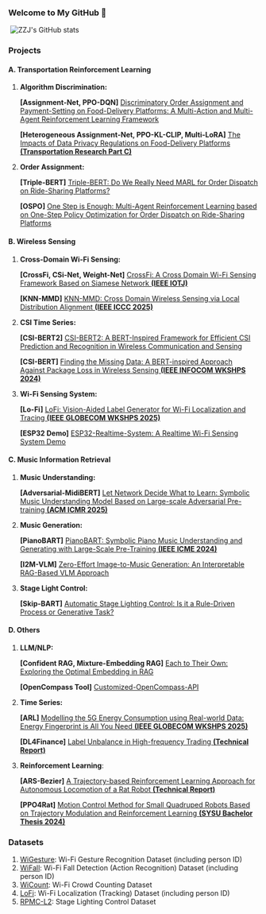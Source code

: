 ### Welcome to My GitHub 👋   

​                                                                                  ![ZZJ's GitHub stats](https://github-readme-stats.vercel.app/api?username=RS2002&theme=tokyonight&rank_icon=percentile)       



### Projects

#### A. Transportation Reinforcement Learning

1. **Algorithm Discrimination:** 

   **[Assignment-Net, PPO-DQN]** [Discriminatory Order Assignment and Payment-Setting on Food-Delivery Platforms: A Multi-Action and Multi-Agent Reinforcement Learning Framework](https://github.com/RS2002/Discriminatory-Food-Delivery)

   **[Heterogeneous Assignment-Net, PPO-KL-CLIP, Multi-LoRA]** [The Impacts of Data Privacy Regulations on Food-Delivery Platforms **(Transportation Research Part C)**](https://github.com/RS2002/GDPR-Food-Delivery)

2. **Order Assignment:**

   **[Triple-BERT]** [Triple-BERT: Do We Really Need MARL for Order Dispatch on Ride-Sharing Platforms?](https://github.com/RS2002/Triple-BERT)

   **[OSPO]** [One Step is Enough: Multi-Agent Reinforcement Learning based on One-Step Policy Optimization for Order Dispatch on Ride-Sharing Platforms](https://github.com/RS2002/OSPO)

#### B. Wireless Sensing

1. **Cross-Domain Wi-Fi Sensing:**

   **[CrossFi, CSi-Net, Weight-Net]** [CrossFi: A Cross Domain Wi-Fi Sensing Framework Based on Siamese Network **(IEEE IOTJ)**](https://github.com/RS2002/CrossFi)

   **[KNN-MMD]** [KNN-MMD: Cross Domain Wireless Sensing via Local Distribution Alignment **(IEEE ICCC 2025)**](https://github.com/RS2002/KNN-MMD)

2. **CSI Time Series:**

   **[CSI-BERT2]** [CSI-BERT2: A BERT-Inspired Framework for Efficient CSI Prediction and Recognition in Wireless Communication and Sensing](https://github.com/RS2002/CSI-BERT2)

   **[CSI-BERT]** [Finding the Missing Data: A BERT-inspired Approach Against Package Loss in Wireless Sensing **(IEEE INFOCOM WKSHPS 2024)**](https://github.com/RS2002/CSI-BERT)

3. **Wi-Fi Sensing System:**

   **[Lo-Fi]** [LoFi: Vision-Aided Label Generator for Wi-Fi Localization and Tracing **(IEEE GLOBECOM WKSHPS 2025)**](https://github.com/RS2002/LoFi)

   **[ESP32 Demo]** [ESP32-Realtime-System: A Realtime Wi-Fi Sensing System Demo](https://github.com/RS2002/ESP32-Realtime-System)

#### C. Music Information Retrieval

1. **Music Understanding:**

   **[Adversarial-MidiBERT]** [Let Network Decide What to Learn: Symbolic Music Understanding Model Based on Large-scale Adversarial Pre-training **(ACM ICMR 2025)**](https://github.com/RS2002/Adversarial-MidiBERT)

2. **Music Generation:**

   **[PianoBART]** [PianoBART: Symbolic Piano Music Understanding and Generating with Large-Scale Pre-Training **(IEEE ICME 2024)**](https://github.com/RS2002/PianoBart)

   **[I2M-VLM]** [Zero-Effort Image-to-Music Generation: An Interpretable RAG-Based VLM Approach](https://github.com/RS2002/Image2Music)

3. **Stage Light Control:**

   **[Skip-BART]** [Automatic Stage Lighting Control: Is it a Rule-Driven Process or Generative Task?](https://github.com/RS2002/Skip-BART)

#### D. Others

1. **LLM/NLP:** 

   **[Confident RAG, Mixture-Embedding RAG]** [Each to Their Own: Exploring the Optimal Embedding in RAG](https://github.com/RS2002/Confident-RAG)

   **[OpenCompass Tool]** [Customized-OpenCompass-API](https://github.com/RS2002/Customized-OpenCompass-API)

2. **Time Series:** 

   **[ARL]** [Modelling the 5G Energy Consumption using Real-world Data: Energy Fingerprint is All You Need **(IEEE GLOBECOM WKSHPS 2025)**](https://github.com/RS2002/ARL)

   **[DL4Finance]** [Label Unbalance in High-frequency Trading **(Technical Report)**](https://github.com/RS2002/Label-Unbalance-in-High-Frequency-Trading)

3. **Reinforcement Learning**:

   **[ARS-Bezier]** [A Trajectory-based Reinforcement Learning Approach for Autonomous Locomotion of a Rat Robot **(Technical Report)**](https://github.com/RS2002/ARS-Bezier)

   **[PPO4Rat]** [Motion Control Method for Small Quadruped Robots Based on Trajectory Modulation and Reinforcement Learning **(SYSU Bachelor Thesis 2024)**](https://github.com/RS2002/RL-Rat)

### Datasets

1. [WiGesture](https://huggingface.co/datasets/RS2002/WiGesture): Wi-Fi Gesture Recognition Dataset (including person ID)
2. [WiFall](https://huggingface.co/datasets/RS2002/WiFall): Wi-Fi Fall Detection (Action Recognition) Dataset (including person ID)
3. [WiCount](https://huggingface.co/datasets/RS2002/WiCount): Wi-Fi Crowd Counting Dataset
4. [LoFi](https://huggingface.co/datasets/RS2002/LoFi): Wi-Fi Localization (Tracking) Dataset (including person ID)
5. [RPMC-L2](https://huggingface.co/datasets/RS2002/RPMC-L2): Stage Lighting Control Dataset
